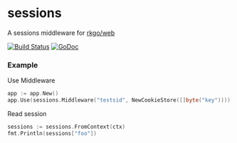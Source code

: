 # sessions

A sessions middleware for [rkgo/web](https://github.com/rkgo/web)

[![Build Status][drone]](https://ci.rkusa.st/github.com/rkgo/sessions)
[![GoDoc][godoc]](https://godoc.org/github.com/rkgo/sessions)

### Example

Use Middleware

```go
app := app.New()
app.Use(sessions.Middleware("testsid", NewCookieStore([]byte("key"))))
```

Read session

```go
sessions := sessions.FromContext(ctx)
fmt.Println(sessions["foo"])
```

[drone]: http://ci.rkusa.st/api/badge/github.com/rkgo/sessions/status.svg?branch=master&style=flat-square
[godoc]: http://img.shields.io/badge/godoc-reference-blue.svg?style=flat-square